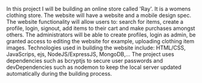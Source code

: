 In this project I will be building an online store called 'Ray'. It is a womens clothing store. 
The website will have a website and a mobile design spec.
The website functionality will allow users to: search for items, create a profile, login, signout, add items to their cart and make purchases amongst others. 
The administrators will be able to create profiles, login as admin, be granted access to editing the website for example, uploading clothing item images.
Technologies used in building the website include: HTML/CSS, JavaScrips, ejs, NodeJS/ExpressJS, MongoDB,...
The project uses dependencies such as bcryptjs to secure user passwords and devDependencies such as nodemon to keep the local server updated automatically during the building process.
